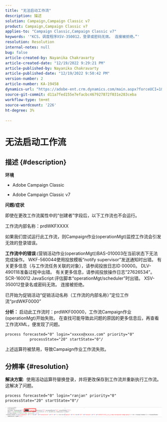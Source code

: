 ```yaml
---
title: "无法启动工作流"
description: 描述
solution: Campaign,Campaign Classic v7
product: Campaign,Campaign Classic v7
applies-to: "Campaign Classic,Campaign Classic v7"
keywords: '"KCS，调度程序XSV-350012，登录或密码无效。 连接被拒绝。”'
resolution: Resolution
internal-notes: null
bug: false
article-created-by: Nayanika Chakravarty
article-created-date: "12/19/2022 9:29:21 PM"
article-published-by: Nayanika Chakravarty
article-published-date: "12/19/2022 9:50:42 PM"
version-number: 2
article-number: KA-19458
dynamics-url: "https://adobe-ent.crm.dynamics.com/main.aspx?forceUCI=1&pagetype=entityrecord&etn=knowledgearticle&id=c7ef0830-e47f-ed11-81ac-6045bd0065f9"
source-git-commit: d11a7fed155e7efacbc467927872f031e283ceba
workflow-type: tm+mt
source-wordcount: '226'
ht-degree: 3%

---
```


# 无法启动工作流

## 描述 {#description}


<b>环境</b>

- Adobe Campaign Classic

- Adobe Campaign Classic v7

<b>问题/症状</b>

即使在更改工作流属性中的“创建者”字段后，以下工作流也不会运行。

工作流内部名称：prdWKFXXXX

如果我们尝试运行此工作流，则Campaign作业(operationMgt)监控工作流会引发无效的登录错误。

<b>工作流中的错误</b>:(营销活动作业(operationMgt))BAS-010003在当前状态下无法完成操作。
WKF-560044使用投放模板“notify supervisor”发送通知时出错。 有关更多信息（与工作流任务关联的对象），请参阅投放日志ID 00000。
DLV-490118准备过程中出错。 有关更多信息，请参阅投放操作日志“27626534”。
SCR-160012 JavaScript:评估脚本“operationMgt/scheduler”时出错。
XSV-350012登录名或密码无效。 连接被拒绝。

已开始为促销活动“促销活动名称（工作流的内部名称）”定位工作流“prdWKF0000”

<b>分析： </b>
启动此工作流时：prdWKF00000，工作流Campaign作业(operationMgt)开始失败。 在查找可能导致此问题的原因的更多信息后，再查看工作流XML，便发现了问题。




```
process forecasted="0" login="xxxxx@xxxx.com" priority="0"
           processState="20" startState="0"/
```




上述运算符被禁用，导致Campaign作业工作流失败。


## 分辨率 {#resolution}


<b>解决方案</b>:  使用活动运算符替换登录，并将更改保存到工作流并重新执行工作流。 这解决了问题。




```
process forecasted="0" login="ranjan" priority="0"           processState="20" startState="0"/
```






![](assets/852729f9-68d0-ec11-a7b5-0022480a8e40.png)
